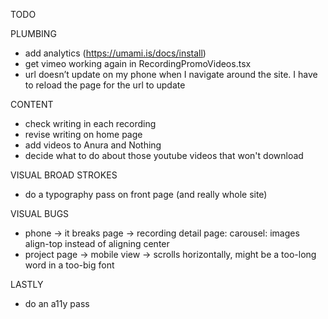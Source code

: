 TODO

PLUMBING
- add analytics (https://umami.is/docs/install)
- get vimeo working again in RecordingPromoVideos.tsx
- url doesn’t update on my phone when I navigate around the site. I have to reload the page for the url to update

CONTENT
- check writing in each recording
- revise writing on home page
- add videos to Anura and Nothing
- decide what to do about those youtube videos that won't download

VISUAL BROAD STROKES
- do a typography pass on front page (and really whole site)

VISUAL BUGS
- phone → it breaks page → recording detail page: carousel: images align-top instead of aligning center
- project page → mobile view → scrolls horizontally, might be a too-long word in a too-big font

LASTLY
- do an a11y pass